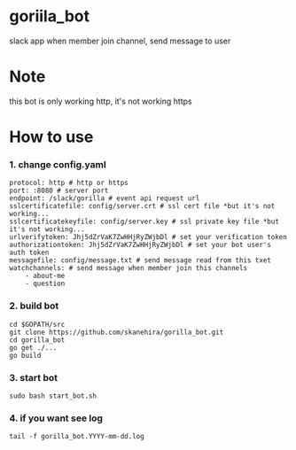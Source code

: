 # goriila_bot
slack app when member join channel, send message to user 

# Note
this bot is only working http, it's not working https

# How to use
### 1. change config.yaml

```
protocol: http # http or https
port: :8080 # server port
endpoint: /slack/gorilla # event api request url 
sslcertificatefile: config/server.crt # ssl cert file *but it's not working...
sslcertificatekeyfile: config/server.key # ssl private key file *but it's not working...
urlverifytoken: Jhj5dZrVaK7ZwHHjRyZWjbDl # set your verification token 
authorizationtoken: Jhj5dZrVaK7ZwHHjRyZWjbDl # set your bot user's auth token
messagefile: config/message.txt # send message read from this txet
watchchannels: # send message when member join this channels
    - about-me
    - question
```

### 2. build bot
```
cd $GOPATH/src
git clone https://github.com/skanehira/gorilla_bot.git
cd gorilla_bot
go get ./...
go build
```

### 3. start bot
```
sudo bash start_bot.sh
```

### 4. if you want see log
```
tail -f gorilla_bot.YYYY-mm-dd.log
```

